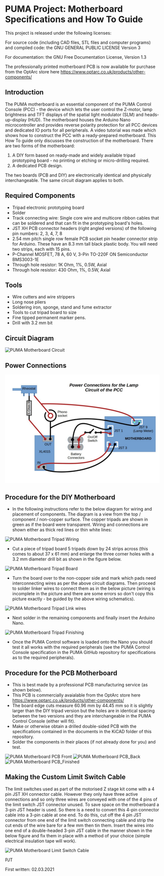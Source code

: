 PUMA Project: Motherboard Specifications and How To Guide
=========================================================

This project is released under the following licenses:

For source code (including CAD files, STL files and computer programs) and compiled code: the GNU GENERAL PUBLIC LICENSE Version 3

For documentation: the GNU Free Documentation License, Version 1.3

The professionally printed motherboard PCB is now available for purchase from the OptArc store here https://www.optarc.co.uk/products/other-components/

Introduction
------------
The PUMA motherboard is an essential component of the PUMA Control Console (PCC) - the device which lets the user control the Z-motor, lamp brightness and TFT displays of the spatial light modulator (SLM) and heads-up-display (HUD).
The motherboard houses the Arduino Nano microcontroller and provides reverse polarity protection for all PCC devices and dedicated IO ports for all peripherals.
A video tutorial was made which shows how to construct the PCC with a ready-prepared motherboard. This How To guide only discusses the construction of the motherboard.
There are two forms of the motherboard:
 1. A DIY form based on ready-made and widely available tripad prototyping board - no printing or etching or micro-drilling required. 
 2. A dedicated PCB design.

The two boards (PCB and DIY) are electronically identical and physically interchangeable. The same circuit diagram applies to both.

Required Components
-------------------
* Tripad electronic prototyping board
* Solder
* Track connecting wire: Single core wire and multicore ribbon cables that can be soldered and that can fit in the prototyping board's holes.
* JST XH PCB connector headers (right angled versions) of the following pin numbers: 2, 3, 4, 7, 8
* 2.54 mm pitch single row female PCB socket pin header connector strip for Arduino. These have an 8.3 mm tall black plastic body. You will need two strips, each with 15 pins.
* P-Channel MOSFET, 78 A, 60 V, 3-Pin TO-220F ON Semiconductor BMS3003-1E
* Through hole resistor: 1K Ohm, 1%, 0.5W, Axial
* Through hole resistor: 430 Ohm, 1%, 0.5W, Axial

Tools
-----
* Wire cutters and wire strippers
* Long nose pliers
* Soldering iron, sponge, stand and fume extractor
* Tools to cut tripad board to size
* Fine tipped permanent marker pens.
* Drill with 3.2 mm bit

Circuit Diagram
---------------
![PUMA Motherboard Circuit](Images/MB_TP_Circuit.png)

Power Connections
---------------
![PUMA Power Circuit](Images/PowerConnections1.jpg)

Procedure for the DIY Motherboard
---------------------------------
* In the following instructions refer to the below diagram for wiring and placement of components. The diagram is a view from the top / component / non-copper surface. The copper tripads are shown in green as if the board were transparent. Wiring and connections are shown either as thick red lines or thin white lines:

![PUMA Motherboard Tripad Wiring](Images/MB_TP_Wiring.png)

* Cut a piece of tripad board 5 tripads down by 24 strips across (this comes to about 37 x 61 mm) and enlarge the three corner holes with a 3.2 mm diameter drill bit as shown in the figure below. 
 
![PUMA Motherboard Tripad Board](Images/MB_TP_Board.png)
 
* Turn the board over to the non-copper side and mark which pads need interconnecting wires as per the above circuit diagrams. Then proceed to solder linker wires to connect them as in the below picture (wiring is incomplete in the picture and there are some errors so don't copy this picture exactly - be guided by the above wiring schematics).

![PUMA Motherboard Tripad Link wires](Images/MB_TP_Wires.png)

* Next solder in the remaining components and finally insert the Arduino Nano.

![PUMA Motherboard Tripad Finishing](Images/MB_TP_Components.png)

* Once the PUMA Control software is loaded onto the Nano you should test it all works with the required peripherals (see the PUMA Control Console specification in the PUMA GitHub repository for specifications as to the required peripherals).

Procedure for the PCB Motherboard
---------------------------------
* This is best made by a professional PCB manufacturing service (as shown below).
* This PCB is commercially avaialable from the OptArc store here https://www.optarc.co.uk/products/other-components/
* The board edge cuts measure 60.96 mm by 44.45 mm so it is slightly larger than the DIY tripad version but the holes are in identical spacing between the two versions and they are interchangeable in the PUMA Control Console (either will fit).
* Make or otherwise obtain a drilled double-sided PCB with the specifications contained in the documents in the KiCAD folder of this repository.
* Solder the components in their places (if not already done for you) and test.

![PUMA Motherboard PCB Front](Images/ProfPCB_Front.jpg)
![PUMA Motherboard PCB_Back](Images/ProfPCB_Back.jpg)
![PUMA Motherboard PCB_Finished](Images/ProfPCB_Complete.jpg)

Making the Custom Limit Switch Cable
------------------------------------
The limit switches used as part of the motorised Z stage kit come with a 4 pin JST XH connector cable. However they only have three active connections and so only three wires are conveyed with one of the 4 pins of the limit switch JST connector unused. To save space on the motherboard a 3-pin JST header is used. So there is a need to convert this 4-pin connector cable into a 3-pin cable at one end. To do this, cut off the 4 pin JST connector from one end of the limit switch connecting cable and strip the cut ends of the wire bare for a few mm then tin them. Insert the wires into one end of a double-headed 3-pin JST cable in the manner shown in the below figure and fix them in place with a method of your choice (simple electrical insulation tape will work).

![PUMA Motherboard Limit Switch Cable](Images/PUMA_TP_LimitSw.png)
 

PJT

First written: 02.03.2021 
